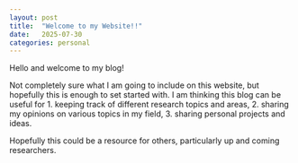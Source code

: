 ```yaml
---
layout: post
title:  "Welcome to my Website!!"
date:   2025-07-30
categories: personal
---
```

Hello and welcome to my blog! 

Not completely sure what I am going to include on this website, but hopefully this is enough to set started with. I am thinking this blog can be useful for 1. keeping track of different research topics and areas, 2. sharing my opinions on various topics in my field, 3. sharing personal projects and ideas. 

Hopefully this could be a resource for others, particularly up and coming researchers. 